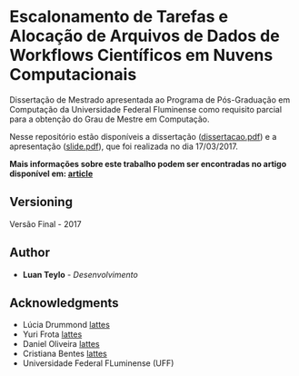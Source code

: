 # Escalonamento de Tarefas e Alocação de Arquivos de Dados de Workflows Científicos em Nuvens Computacionais

Dissertação de Mestrado apresentada ao Programa de Pós-Graduação em Computação da Universidade Federal Fluminense como requisito parcial para a obtenção do Grau de Mestre em Computação. 


Nesse repositório estão disponíveis a dissertação ([dissertacao.pdf](https://github.com/luanteylo/)) e a apresentação ([slide.pdf](https://github.com/luanteylo/)), que foi realizada no dia 17/03/2017.

__Mais informações sobre este trabalho podem ser encontradas no artigo disponível em: [article](http://www.sciencedirect.com/science/article/pii/S0167739X17309883)__


## Versioning

Versão Final - 2017

## Author

* **Luan Teylo** - *Desenvolvimento* 

## Acknowledgments

* Lúcia Drummond [lattes](http://lattes.cnpq.br/9314029648579658)
* Yuri Frota [lattes](http://lattes.cnpq.br/9628405562792982)
* Daniel Oliveira [lattes](http://lattes.cnpq.br/0743793296062293)
* Cristiana Bentes [lattes]( http://lattes.cnpq.br/5522815415073059)
* Universidade Federal FLuminense (UFF) 





